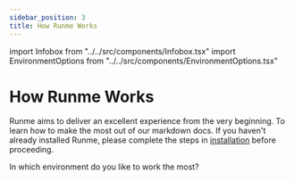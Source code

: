 ```yaml
---
sidebar_position: 3
title: How Runme Works
---
```


import Infobox from "../../src/components/Infobox.tsx"
import EnvironmentOptions from "../../src/components/EnvironmentOptions.tsx"

# How Runme Works

Runme aims to deliver an excellent experience from the very beginning. To learn how to make the most out of our markdown docs. If you haven't already installed Runme, please complete the steps in [installation](https://docs.runme.dev/install#runme-cli) before proceeding.

In which environment do you like to work the most?

<EnvironmentOptions />
